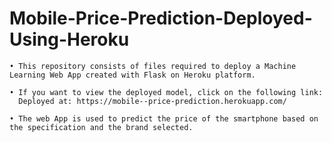 # Mobile-Price-Prediction-Deployed-Using-Heroku

    • This repository consists of files required to deploy a Machine Learning Web App created with Flask on Heroku platform.
      
    • If you want to view the deployed model, click on the following link:
      Deployed at: https://mobile--price-prediction.herokuapp.com/
      
    • The web App is used to predict the price of the smartphone based on the specification and the brand selected.
